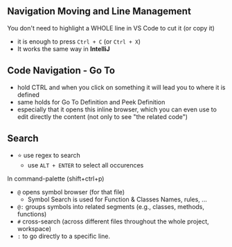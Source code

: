 ## Navigation Moving and Line Management
You don't need to highlight a WHOLE line in VS Code to cut it (or copy it)
- it is enough to press `Ctrl + C` (or `Ctrl + X`)
- It works the same way in **IntelliJ**

## Code Navigation - Go To
- hold CTRL and when you click on something it will lead you to where it is defined
- same holds for Go To Definition and Peek Definition
- especially that it opens this inline browser, which you can even use to edit directly the content (not only to see "the related code")

## Search
- ⭐ use regex to search
  - use `ALT + ENTER` to select all occurences

In command-palette (shift+ctrl+p)
- `@` opens symbol browser (for that file)
  - Symbol Search is used for Function & Classes Names, rules, ...
- `@:` groups symbols into related segments (e.g., classes, methods, functions)
- `#` cross-search (across different files throughout the whole project, workspace)
- `:` to go directly to a specific line.

